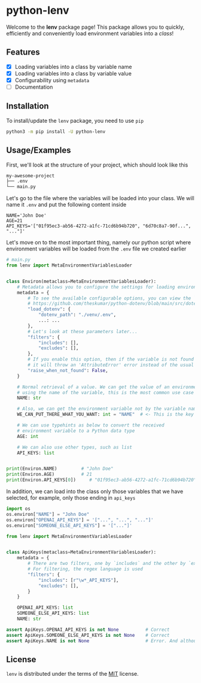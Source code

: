 
# python-lenv

Welcome to the **lenv** package page!
This package allows you to quickly, efficiently and conveniently load environment variables into a *class*!




## Features
 
- [x] Loading variables into a class by variable name
- [x] Loading variables into a class by variable value
- [x] Configurability using `metadata` 
- [ ] Documentation

## Installation

To install/update the `lenv` package, you need to use `pip`

```bash
python3 -m pip install -U python-lenv
```

    
## Usage/Examples

First, we'll look at the structure of your project, which should look like this
```bash
my-awesome-project
├── .env
└── main.py
```


Let's go to the file where the variables will be loaded into your class. We will name it `.env` and put the following content inside

```dotenv
NAME='John Doe'
AGE=21
API_KEYS='["01f95ec3-ab56-4272-a1fc-71cd6b94b720", "6d70c8a7-90f...", "..."]'
```


Let's move on to the most important thing, namely our python script where environment variables will be loaded from the `.env` file we created earlier

```python
# main.py
from lenv import MetaEnvironmentVariablesLoader


class Environ(metaclass=MetaEnvironmentVariablesLoader):
    # Metadata allows you to configure the settings for loading environment variables.
    metadata = {
        # To see the available configurable options, you can view the `load_dotenv` function signature
        # https://github.com/theskumar/python-dotenv/blob/main/src/dotenv/main.py#L321-L328
        "load_dotenv": {
            "dotenv_path": "./venv/.env",
            ...: ...
        },
        # Let's look at these parameters later...
        "filters": {
            "includes": [],
            "excludes": [],
        },
        # If you enable this option, then if the variable is not found in the .env,
        # it will throw an 'AttributeError' error instead of the usual warning
        "raise_when_not_found": False,
    }

    # Normal retrieval of a value. We can get the value of an environment variable
    # using the name of the variable, this is the most common use case
    NAME: str

    # Also, we can get the environment variable not by the variable name, but by the value of the variable
    WE_CAN_PUT_THERE_WHAT_YOU_WANT: int = "NAME"  # <- This is the key by which the value of the environment variable will be sufficient

    # We can use typehints as below to convert the received
    # environment variable to a Python data type
    AGE: int

    # We can also use other types, such as list
    API_KEYS: list


print(Environ.NAME)         # "John Doe"
print(Environ.AGE)          # 21
print(Environ.API_KEYS[0])     # "01f95ec3-ab56-4272-a1fc-71cd6b94b720"
```

In addition, we can load into the class only those variables that we have selected, for example, only those ending in `api_keys`

```py
import os
os.environ["NAME"] = "John Doe"
os.environ["OPENAI_API_KEYS"] = '["...", "...", "..."]'
os.environ["SOMEONE_ELSE_API_KEYS"] = '["..."]'

from lenv import MetaEnvironmentVariablesLoader


class ApiKeys(metaclass=MetaEnvironmentVariablesLoader):
    metadata = {
        # There are two filters, one by `includes` and the other by `excludes`. 
        # For filtering, the regex language is used
        "filters": {
            "includes": [r"\w*_API_KEYS"],
            "excludes": [],
        }
    }

    OPENAI_API_KEYS: list
    SOMEONE_ELSE_API_KEYS: list
    NAME: str

assert ApiKeys.OPENAI_API_KEYS is not None          # Correct
assert ApiKeys.SOMEONE_ELSE_API_KEYS is not None    # Correct
assert ApiKeys.NAME is not None                     # Error. And although the name exists in the environment variables, it will not load
```

## License

`lenv` is distributed under the terms of the [MIT](https://choosealicense.com/licenses/mit/) license.

